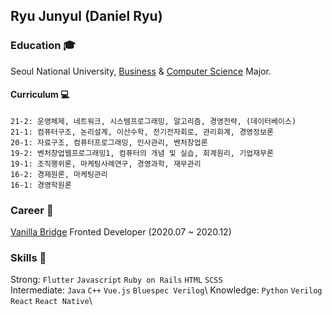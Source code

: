 ## Ryu Junyul (Daniel Ryu)

### Education 🎓 
Seoul National University, [Business](https://cba.snu.ac.kr/) & [Computer Science](https://cse.snu.ac.kr/) Major.

#### Curriculum 💻
```
21-2: 운영체제, 네트워크, 시스템프로그래밍, 알고리즘, 경영전략, (데이터베이스)
21-1: 컴퓨터구조, 논리설계, 이산수학, 전기전자회로, 관리회계, 경영정보론
20-1: 자료구조, 컴퓨터프로그래밍, 인사관리, 벤처창업론
19-2: 벤처창업웹프로그래밍1, 컴퓨터의 개념 및 실습, 회계원리, 기업재무론
19-1: 조직행위론, 마케팅사례연구, 경영과학, 재무관리
16-2: 경제원론, 마케팅관리
16-1: 경영학원론
```

### Career 🚀
[Vanilla Bridge](https://apps.apple.com/kr/app/%EB%B0%94%EB%8B%90%EB%9D%BC%EB%B8%8C%EB%A6%BF%EC%A7%80/id1219876826) Fronted Developer (2020.07 ~ 2020.12)

### Skills 🔪
Strong: ```Flutter``` ```Javascript``` ```Ruby on Rails``` ```HTML``` ```SCSS```\
Intermediate: ```Java``` ```C++``` ```Vue.js``` ```Bluespec Verilog```\ 
Knowledge: ```Python``` ```Verilog``` ```React``` ```React Native```\
